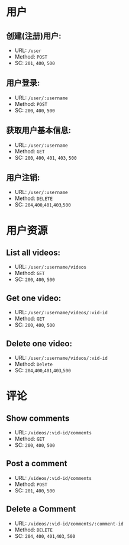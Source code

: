 # 用户
## 创建(注册)用户:
- URL: `/user`
- Method: `POST`
- SC: `201`, `400`, `500`

## 用户登录:
- URL: `/user/:username`
- Method: `POST`
- SC: `200`, `400`, `500`

## 获取用户基本信息:
- URL: `/user/:username`
- Method: `GET`
- SC: `200`, `400`, `401`, `403`, `500`

## 用户注销:
- URL: `/user/:username`
- Method: `DELETE`
- SC: `204`,`400`,`401`,`403`,`500`


# 用户资源
## List all videos:
- URL: `/user/:username/videos`
- Method: `GET`
- SC: `200`, `400`, `500`

## Get one video:
- URL: `/user/:username/videos/:vid-id`
- Method: `GET`
- SC: `200`, `400`, `500`

## Delete one video:
- URL: `/user/:username/videos/:vid-id`
- Method: `Delete`
- SC: `204`,`400`,`401`,`403`,`500`

# 评论
## Show comments
- URL: `/videos/:vid-id/comments`
- Method: `GET`
- SC: `200`, `400`, `500`

## Post a comment
- URL: `/videos/:vid-id/comments`
- Method: `POST`
- SC: `201`, `400`, `500`

## Delete a Comment
- URL: `/videos/:vid-id/comments/:comment-id`
- Method: `DELETE`
- SC: `204`, `400`, `401`,`403`, `500`